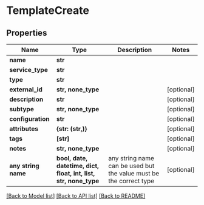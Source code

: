 # TemplateCreate


## Properties
Name | Type | Description | Notes
------------ | ------------- | ------------- | -------------
**name** | **str** |  | 
**service_type** | **str** |  | 
**type** | **str** |  | 
**external_id** | **str, none_type** |  | [optional] 
**description** | **str** |  | [optional] 
**subtype** | **str, none_type** |  | [optional] 
**configuration** | **str** |  | [optional] 
**attributes** | **{str: (str,)}** |  | [optional] 
**tags** | **[str]** |  | [optional] 
**notes** | **str, none_type** |  | [optional] 
**any string name** | **bool, date, datetime, dict, float, int, list, str, none_type** | any string name can be used but the value must be the correct type | [optional]

[[Back to Model list]](../README.md#documentation-for-models) [[Back to API list]](../README.md#documentation-for-api-endpoints) [[Back to README]](../README.md)



